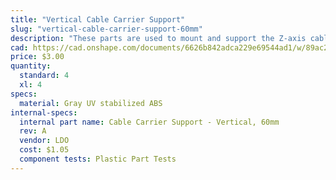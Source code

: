 ```yaml
---
title: "Vertical Cable Carrier Support"
slug: "vertical-cable-carrier-support-60mm"
description: "These parts are used to mount and support the Z-axis cable carriers. The gusset also functions as an area for the Z-axis motor and encoder cables to be routed through."
cad: https://cad.onshape.com/documents/6626b842adca229e69544ad1/w/89ac2637f82d915f22c2bcd0/e/ba1e8270ace8fa619571ec17?renderMode=0&uiState=625db540d22e17513bd9f77e
price: $3.00
quantity:
  standard: 4
  xl: 4
specs:
  material: Gray UV stabilized ABS
internal-specs:
  internal part name: Cable Carrier Support - Vertical, 60mm
  rev: A
  vendor: LDO
  cost: $1.05
  component tests: Plastic Part Tests
---
```

